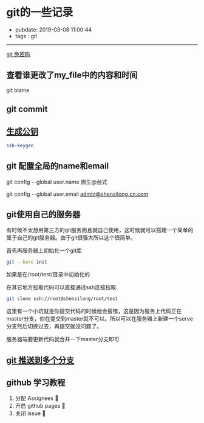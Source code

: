 # git的一些记录

- pubdate: 2019-03-08 11:00:44
- tags : git

-----------

[git 免密码](https://todebug.com/Tips/)

## 查看谁更改了my_file中的内容和时间

git blame

## git commit

## [生成公钥](https://git-scm.com/book/zh/v1/%E6%9C%8D%E5%8A%A1%E5%99%A8%E4%B8%8A%E7%9A%84-Git-%E7%94%9F%E6%88%90-SSH-%E5%85%AC%E9%92%A5)

```bash
ssh-keygen
```

## git 配置全局的name和email

git config --global user.name 崮生@台式

git config --global user.email admin@shenzilong.cn.com

## git使用自己的服务器

有时候不太想用第三方的git服务而且就自己使用，这时候就可以搭建一个简单的属于自己的git服务器。由于git很强大所以这个很简单。

首先再服务器上初始化一个git库

```bash
git --bare init
```

如果是在/root/test/目录中初始化的

在其它地方拉取代码可以直接通过ssh连接拉取

```bash
git clone ssh://root@shenzilong/root/test
```

这里有一个小坑就是你提交代码的时候他会报错，这是因为服务上代码正在master分支，你在提交到master就不可以。所以可以在服务器上新建一个serve分支然后切换过去，再提交就没问题了。

服务器端要更新代码就合并一下master分支即可

## [git 推送到多个分支](https://segmentfault.com/a/1190000011294144)


## github 学习教程

1. 分配 Assignees 💚
2. 开启 github pages 💚
3. 关闭 issue 💚
